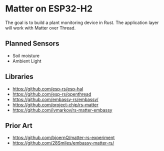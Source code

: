 # Matter on ESP32-H2

The goal is to build a plant monitoring device in Rust. The application layer
will work with Matter over Thread.

## Planned Sensors

- Soil moisture
- Ambient Light

## Libraries

- <https://github.com/esp-rs/esp-hal>
- <https://github.com/esp-rs/openthread>
- <https://github.com/embassy-rs/embassy/>
- <https://github.com/project-chip/rs-matter>
- <https://github.com/ivmarkov/rs-matter-embassy>

## Prior Art

- <https://github.com/bjoernQ/matter-rs-experiment>
- <https://github.com/28Smiles/embassy-matter-rs/>
